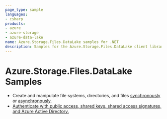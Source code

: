 ```yaml
---
page_type: sample
languages:
- csharp
products:
- azure
- azure-storage
- azure-data-lake
name: Azure.Storage.Files.DataLake samples for .NET
description: Samples for the Azure.Storage.Files.DataLake client library
---
```


# Azure.Storage.Files.DataLake Samples

- Create and manipulate file systems, directories, and files [synchronously](Sample01a_HelloWorld.cs) or [asynchronously](Sample01b_HelloWorldAsync.cs).
- [Authenticate with public access, shared keys, shared access signatures, and Azure Active Directory.](Sample02_Auth.cs)
